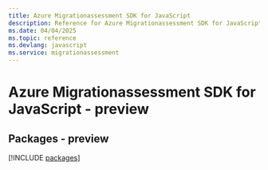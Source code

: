 ```yaml
---
title: Azure Migrationassessment SDK for JavaScript
description: Reference for Azure Migrationassessment SDK for JavaScript
ms.date: 04/04/2025
ms.topic: reference
ms.devlang: javascript
ms.service: migrationassessment
---
```

# Azure Migrationassessment SDK for JavaScript - preview
## Packages - preview
[!INCLUDE [packages](migrationassessment-index.md)]